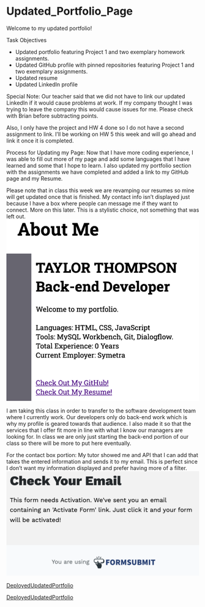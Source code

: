 # Updated_Portfolio_Page
Welcome to my updated portfolio!

Task Objectives
* Updated portfolio featuring Project 1 and two exemplary homework assignments.
* Updated GitHub profile with pinned repositories featuring Project 1 and two exemplary assignments.
* Updated resume
* Updated LinkedIn profile

Special Note: Our teacher said that we did not have to link our updated LinkedIn if it would cause problems at work. If my company thought I was trying to leave the company this would cause issues for me. Please check with Brian before subtracting points.

Also, I only have the project and HW 4 done so I do not have a second assignment to link. I’ll be working on HW 5 this week and will go ahead and link it once it is completed.

Process for Updating my Page:
Now that I have more coding experience, I was able to fill out more of my page and add some languages that I have learned and some that I hope to learn. I also updated my portfolio section with the assignments we have completed and added a link to my GitHub page and my Resume. 

Please note that in class this week we are revamping our resumes so mine will get updated once that is finished. My contact info isn’t displayed just because I have a box where people can message me if they want to connect. More on this later. This is a stylistic choice, not something that was left out.
![](./assets/pictures/aboutme.png)

I am taking this class in order to transfer to the software development team where I currently work. Our developers only do back-end work which is why my profile is geared towards that audience. I also made it so that the services that I offer fit more in line with what I know our managers are looking for. In class we are only just starting the back-end portion of our class so there will be more to put here eventually.

For the contact box portion:
My tutor showed me and API that I can add that takes the entered information and sends it to my email. This is perfect since I don’t want my information displayed and prefer having more of a filter.
![](./assets/pictures/formsubmit.png)

[DeployedUpdatedPortfolio](https://taylor25et.github.io/Updated_Portfolio_Page/)

[DeployedUpdatedPortfolio](https://github.com/Taylor25et/Updated_Portfolio_Page)
